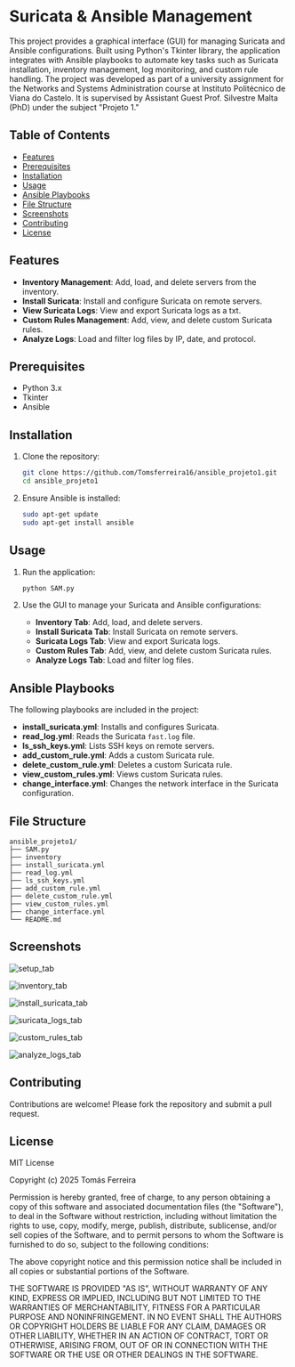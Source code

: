 # Suricata & Ansible Management

This project provides a graphical interface (GUI) for managing Suricata and Ansible configurations. Built using Python's Tkinter library, the application integrates with Ansible playbooks to automate key tasks such as Suricata installation, inventory management, log monitoring, and custom rule handling. The project was developed as part of a university assignment for the Networks and Systems Administration course at Instituto Politécnico de Viana do Castelo. It is supervised by Assistant Guest Prof. Silvestre Malta (PhD) under the subject "Projeto 1."

## Table of Contents

- [Features](#features)
- [Prerequisites](#prerequisites)
- [Installation](#installation)
- [Usage](#usage)
- [Ansible Playbooks](#ansible-playbooks)
- [File Structure](#file-structure)
- [Screenshots](#screenshots)
- [Contributing](#contributing)
- [License](#license)

## Features

- **Inventory Management**: Add, load, and delete servers from the inventory.
- **Install Suricata**: Install and configure Suricata on remote servers.
- **View Suricata Logs**: View and export Suricata logs as a txt.
- **Custom Rules Management**: Add, view, and delete custom Suricata rules.
- **Analyze Logs**: Load and filter log files by IP, date, and protocol.

## Prerequisites

- Python 3.x
- Tkinter
- Ansible

## Installation

1. Clone the repository:
    ```sh
    git clone https://github.com/Tomsferreira16/ansible_projeto1.git
    cd ansible_projeto1
    ```

2. Ensure Ansible is installed:
    ```sh
    sudo apt-get update
    sudo apt-get install ansible
    ```

## Usage

1. Run the application:
    ```sh
    python SAM.py
    ```

2. Use the GUI to manage your Suricata and Ansible configurations:
    - **Inventory Tab**: Add, load, and delete servers.
    - **Install Suricata Tab**: Install Suricata on remote servers.
    - **Suricata Logs Tab**: View and export Suricata logs.
    - **Custom Rules Tab**: Add, view, and delete custom Suricata rules.
    - **Analyze Logs Tab**: Load and filter log files.

## Ansible Playbooks

The following playbooks are included in the project:

- **install_suricata.yml**: Installs and configures Suricata.
- **read_log.yml**: Reads the Suricata `fast.log` file.
- **ls_ssh_keys.yml**: Lists SSH keys on remote servers.
- **add_custom_rule.yml**: Adds a custom Suricata rule.
- **delete_custom_rule.yml**: Deletes a custom Suricata rule.
- **view_custom_rules.yml**: Views custom Suricata rules.
- **change_interface.yml**: Changes the network interface in the Suricata configuration.

## File Structure

```
ansible_projeto1/
├── SAM.py
├── inventory
├── install_suricata.yml
├── read_log.yml
├── ls_ssh_keys.yml
├── add_custom_rule.yml
├── delete_custom_rule.yml
├── view_custom_rules.yml
├── change_interface.yml
└── README.md
```

## Screenshots

![setup_tab](https://github.com/user-attachments/assets/fd72c495-8c37-4ba6-a3a5-df1e64f03fcf)

![inventory_tab](https://github.com/user-attachments/assets/6f44c25c-1d62-4bed-aa42-5ca497bc65d8)

![install_suricata_tab](https://github.com/user-attachments/assets/6e1eb128-4564-41ea-90d9-5dc2bf04f55e)

![suricata_logs_tab](https://github.com/user-attachments/assets/3bcb0996-a375-4738-8dcd-58994a75bafc)

![custom_rules_tab](https://github.com/user-attachments/assets/67dba868-b89a-4236-9a87-ca4ec306d3b8)

![analyze_logs_tab](https://github.com/user-attachments/assets/5efd0ead-6f5b-4bb9-bc17-b72e6ec8986d)

## Contributing

Contributions are welcome! Please fork the repository and submit a pull request.

## License

MIT License

Copyright (c) 2025 Tomás Ferreira

Permission is hereby granted, free of charge, to any person obtaining a copy
of this software and associated documentation files (the "Software"), to deal
in the Software without restriction, including without limitation the rights
to use, copy, modify, merge, publish, distribute, sublicense, and/or sell
copies of the Software, and to permit persons to whom the Software is
furnished to do so, subject to the following conditions:

The above copyright notice and this permission notice shall be included in all
copies or substantial portions of the Software.

THE SOFTWARE IS PROVIDED "AS IS", WITHOUT WARRANTY OF ANY KIND, EXPRESS OR
IMPLIED, INCLUDING BUT NOT LIMITED TO THE WARRANTIES OF MERCHANTABILITY,
FITNESS FOR A PARTICULAR PURPOSE AND NONINFRINGEMENT. IN NO EVENT SHALL THE
AUTHORS OR COPYRIGHT HOLDERS BE LIABLE FOR ANY CLAIM, DAMAGES OR OTHER
LIABILITY, WHETHER IN AN ACTION OF CONTRACT, TORT OR OTHERWISE, ARISING FROM,
OUT OF OR IN CONNECTION WITH THE SOFTWARE OR THE USE OR OTHER DEALINGS IN THE
SOFTWARE.

